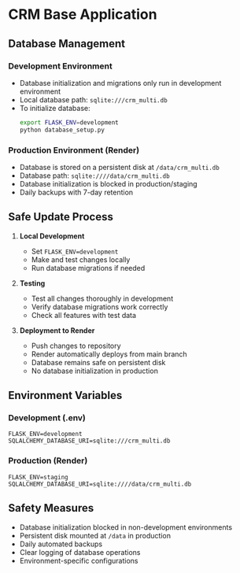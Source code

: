 # CRM Base Application

## Database Management

### Development Environment
- Database initialization and migrations only run in development environment
- Local database path: `sqlite:///crm_multi.db`
- To initialize database:
  ```bash
  export FLASK_ENV=development
  python database_setup.py
  ```

### Production Environment (Render)
- Database is stored on a persistent disk at `/data/crm_multi.db`
- Database path: `sqlite:////data/crm_multi.db`
- Database initialization is blocked in production/staging
- Daily backups with 7-day retention

## Safe Update Process

1. **Local Development**
   - Set `FLASK_ENV=development`
   - Make and test changes locally
   - Run database migrations if needed

2. **Testing**
   - Test all changes thoroughly in development
   - Verify database migrations work correctly
   - Check all features with test data

3. **Deployment to Render**
   - Push changes to repository
   - Render automatically deploys from main branch
   - Database remains safe on persistent disk
   - No database initialization in production

## Environment Variables

### Development (.env)
```env
FLASK_ENV=development
SQLALCHEMY_DATABASE_URI=sqlite:///crm_multi.db
```

### Production (Render)
```env
FLASK_ENV=staging
SQLALCHEMY_DATABASE_URI=sqlite:////data/crm_multi.db
```

## Safety Measures
- Database initialization blocked in non-development environments
- Persistent disk mounted at `/data` in production
- Daily automated backups
- Clear logging of database operations
- Environment-specific configurations 